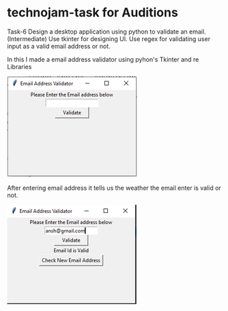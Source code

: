 # technojam-task for Auditions
Task-6
Design a desktop application using python to validate an email. (Intermediate)
    Use tkinter for designing UI.
    Use regex for validating user input as a valid email address or not.

In this I made a email address validator using pyhon's Tkinter and re Libraries

![img.png](img.png)

After entering email address it tells us the weather the email enter is valid or not.


![img_1.png](img_1.png)
